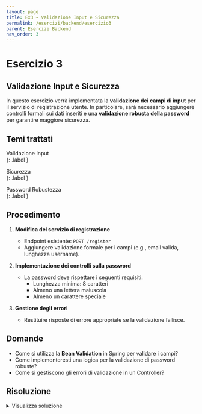 ```yaml
---
layout: page  
title: Ex3 ~ Validazione Input e Sicurezza  
permalink: /esercizi/backend/esercizio3  
parent: Esercizi Backend  
nav_order: 3  
---
```



# Esercizio 3  

## Validazione Input e Sicurezza  
In questo esercizio verrà implementata la **validazione dei campi di input** per il servizio di registrazione utente. In particolare, sarà necessario aggiungere controlli formali sui dati inseriti e una **validazione robusta della password** per garantire maggiore sicurezza.  

## Temi trattati  
Validazione Input  
{: .label }  

Sicurezza  
{: .label }  

Password Robustezza  
{: .label }  

## Procedimento  
1. **Modifica del servizio di registrazione**  
   - Endpoint esistente: `POST /register`  
   - Aggiungere validazione formale per i campi (e.g., email valida, lunghezza username).  

2. **Implementazione dei controlli sulla password**  
   - La password deve rispettare i seguenti requisiti:  
     - Lunghezza minima: 8 caratteri  
     - Almeno una lettera maiuscola  
     - Almeno un carattere speciale  

3. **Gestione degli errori**  
   - Restituire risposte di errore appropriate se la validazione fallisce.  

## Domande  
- Come si utilizza la **Bean Validation** in Spring per validare i campi?  
- Come implementeresti una logica per la validazione di password robuste?  
- Come si gestiscono gli errori di validazione in un Controller?  

## Risoluzione  
<details>  
  <summary>Visualizza soluzione</summary>  
  <ol>  
    <li>  
      **Aggiunta delle annotazioni di validazione**  
      - Modificare il DTO `UserRegistrationRequest` per includere controlli di input:  
      ```java  
      public class UserRegistrationRequest {  
          @NotBlank(message = "Username obbligatorio")  
          private String username;  

          @Email(message = "Email non valida")  
          private String email;  

          @NotBlank(message = "Password obbligatoria")  
          private String password;  
          
          // Getters e Setters  
      }  
      ```  
    </li>  

    <li>  
      **Implementazione della validazione password**  
      - Creare una classe di utilità per validare la robustezza della password:  
      ```java  
      public class PasswordValidator {  
          private static final String PASSWORD_PATTERN =  
              "^(?=.*[A-Z])(?=.*[!@#$%^&*(),.?\":{}|<>]).{8,}$";  

          public static boolean isValid(String password) {  
              return password != null && password.matches(PASSWORD_PATTERN);  
          }  
      }  
      ```  
    </li>  

    <li>  
      **Modifica del Controller per validare l’input**  
      - Aggiungere i controlli nella logica di registrazione:  
      ```java  
      @RestController  
      @RequestMapping("/register")  
      public class RegistrationController {  

          @PostMapping  
          public ResponseEntity<?> registerUser(@Valid @RequestBody UserRegistrationRequest request) {  
              if (!PasswordValidator.isValid(request.getPassword())) {  
                  return ResponseEntity.badRequest().body("La password non rispetta i requisiti di sicurezza.");  
              }  
              // Logica di registrazione  
              return ResponseEntity.ok("Registrazione completata con successo.");  
          }  
      }  
      ```  
    </li>  

    <li>  
      **Gestione globale degli errori**  
      - Implementare un handler per catturare errori di validazione:  
      ```java  
      @ControllerAdvice  
      public class ValidationExceptionHandler {  

          @ExceptionHandler(MethodArgumentNotValidException.class)  
          public ResponseEntity<?> handleValidationExceptions(MethodArgumentNotValidException ex) {  
              Map<String, String> errors = new HashMap<>();  
              ex.getBindingResult().getFieldErrors().forEach(error -> {  
                  errors.put(error.getField(), error.getDefaultMessage());  
              });  
              return ResponseEntity.badRequest().body(errors);  
          }  
      }  
      ```  
    </li>  
  </ol>  
</details>  

